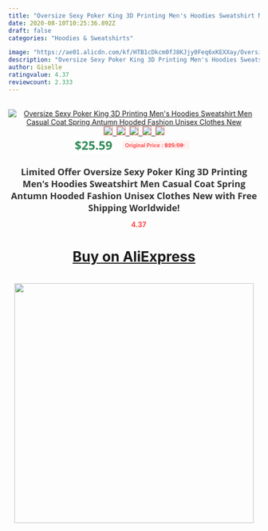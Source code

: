 ```yaml
---
title: "Oversize Sexy Poker King 3D Printing Men's Hoodies Sweatshirt Men Casual Coat Spring Antumn Hooded Fashion Unisex Clothes New"
date: 2020-08-10T10:25:36.892Z
draft: false
categories: "Hoodies & Sweatshirts"

image: "https://ae01.alicdn.com/kf/HTB1cDkcm0fJ8KJjy0Feq6xKEXXay/Oversize-Sexy-Poker-King-3D-Printing-Men-s-Hoodies-Sweatshirt-Men-Casual-Coat-Spring-Antumn-Hooded.jpg"
description: "Oversize Sexy Poker King 3D Printing Men's Hoodies Sweatshirt Men Casual Coat Spring Antumn Hooded Fashion Unisex Clothes New"
author: Giselle
ratingvalue: 4.37
reviewcount: 2.333
---
```

<br>
<div style="text-align: center;">
<a href="https://s.click.aliexpress.com/e/_A8gffB" target="_blank" rel="nofollow noopener noreferrer"><img alt="Oversize Sexy Poker King 3D Printing Men's Hoodies Sweatshirt Men Casual Coat Spring Antumn Hooded Fashion Unisex Clothes New" class="magnifier-image" src="https://ae01.alicdn.com/kf/HTB1cDkcm0fJ8KJjy0Feq6xKEXXay/Oversize-Sexy-Poker-King-3D-Printing-Men-s-Hoodies-Sweatshirt-Men-Casual-Coat-Spring-Antumn-Hooded.jpg_640x640.jpg">
<br>
<img style="border:1px solid salmon" src="https://ae01.alicdn.com/kf/HTB1cDkcm0fJ8KJjy0Feq6xKEXXay/Oversize-Sexy-Poker-King-3D-Printing-Men-s-Hoodies-Sweatshirt-Men-Casual-Coat-Spring-Antumn-Hooded.jpg_120x120.jpg">&nbsp;&nbsp;<img style="border:1px solid salmon" src="https://ae01.alicdn.com/kf/HTB1Do7fm_nI8KJjSszgq6A8ApXaj/Oversize-Sexy-Poker-King-3D-Printing-Men-s-Hoodies-Sweatshirt-Men-Casual-Coat-Spring-Antumn-Hooded.jpg_120x120.jpg">&nbsp;&nbsp;<img style="border:1px solid salmon" src="https://ae01.alicdn.com/kf/HTB1ZVsDm3nH8KJjSspcq6z3QFXa5/Oversize-Sexy-Poker-King-3D-Printing-Men-s-Hoodies-Sweatshirt-Men-Casual-Coat-Spring-Antumn-Hooded.jpg_120x120.jpg">&nbsp;&nbsp;<img style="border:1px solid salmon" src="_120x120.jpg">&nbsp;&nbsp;<img style="border:1px solid salmon" src="https://ae01.alicdn.com/kf/HTB1mbjIeRbM8KJjSZFFq6yynpXax/Oversize-Sexy-Poker-King-3D-Printing-Men-s-Hoodies-Sweatshirt-Men-Casual-Coat-Spring-Antumn-Hooded.jpg_120x120.jpg"></a></div><br0>
<div style="text-align: center;"><span style="background-color: white; border: 0px; box-sizing: border-box; color: seagreen; display: inline-block; font-family: &quot;open sans&quot; , &quot;arial&quot; , &quot;helvetica&quot; , sans-serif , &quot;heiti&quot;; font-size: 24px; font-stretch: inherit; font-weight: 700; line-height: inherit; margin: 0px 10px 0px 0px; padding: 0px; vertical-align: middle;">$25.59 </span>
<span style="background: rgb(255 , 241 , 241); border-radius: 3px; border: 0px; box-sizing: border-box; color: #ff4747; display: inline-block; font-family: inherit; font-size: 12px; font-stretch: inherit; font-style: inherit; font-variant: inherit; font-weight: 600; line-height: inherit; margin: 0px; padding: 2px 5px; transform: scale(0.9); vertical-align: middle;">Original Price : <b style="text-decoration: line-through;">$25.59 </b> &nbsp;&nbsp;</span></div>
<h1 style="color: #333333; display: inline-block; font-family: &quot;open sans&quot; , &quot;arial&quot; , &quot;helvetica&quot; , sans-serif , &quot;heiti&quot;; font-size: 18px; font-stretch: inherit; font-weight: 700; text-align: center;">Limited Offer Oversize Sexy Poker King 3D Printing Men's Hoodies Sweatshirt Men Casual Coat Spring Antumn Hooded Fashion Unisex Clothes New with Free Shipping Worldwide!</h1>
<div style="color: #ff4747; text-align: center;">
<img src="https://4.bp.blogspot.com/-M0ZcTcb-5uY/XleCXlxnR4I/AAAAAAAAAEc/OrjgMkXV1oMQFaCRZj5HQwOCBcu3w1FegCPcBGAYYCw/s1600/star.png" style="height: 15px;">&nbsp;<b>4.37</b></div>
<div class="button_cont" align="center"><a class="buynow_a" href="https://s.click.aliexpress.com/e/_A8gffB" target="_blank" rel="nofollow noopener noreferrer"><H1>Buy on AliExpress</H1></a></div><br>
<div class="separator" style="clear: both; text-align: center;">
<img src="https://lh3.googleusercontent.com/-pTy5HemUv9M/XlePHvY0dAI/AAAAAAAAAE4/0nX5iRUoIWY8eMW9Dpxeirr157OZliDIgCLcBGAsYHQ/s1600/badge.gif" width="480">
</div>
